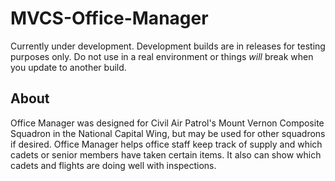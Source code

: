 # MVCS-Office-Manager
Currently under development. Development builds are in releases for testing purposes only. Do not use in a real environment or things *will* break when you update to another build.

## About
Office Manager was designed for Civil Air Patrol's Mount Vernon Composite Squadron in the National Capital Wing, but may be used for other squadrons if desired. Office Manager helps office staff keep track of supply and which cadets or senior members have taken certain items. It also can show which cadets and flights are doing well with inspections.
